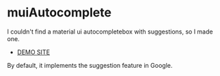 # muiAutocomplete

I couldn't find a material ui autocompletebox with suggestions, so I made one.

* [DEMO SITE](https://codesandbox.io/s/gracious-star-odqyu) 

By default, it implements the suggestion feature in Google.
